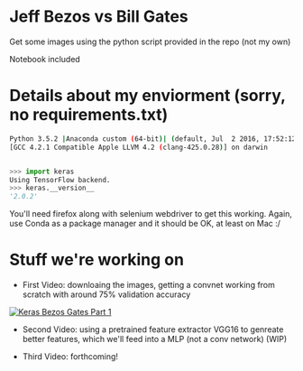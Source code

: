 # Jeff Bezos vs Bill Gates

Get some images using the python script provided in the repo (not my own)

Notebook included

# Details about my enviorment (sorry, no requirements.txt)


```bash
Python 3.5.2 |Anaconda custom (64-bit)| (default, Jul  2 2016, 17:52:12) 
[GCC 4.2.1 Compatible Apple LLVM 4.2 (clang-425.0.28)] on darwin
```

```python

>>> import keras
Using TensorFlow backend.
>>> keras.__version__
'2.0.2'

```

You'll need firefox along with selenium webdriver to get this working. Again, use Conda as a package manager and it should be OK, at least on Mac :/

# Stuff we're working on

- First Video: downloaing the images, getting a convnet working from scratch with around 75% validation accuracy

[![Keras Bezos Gates Part 1](https://img.youtube.com/vi/O3hffX-jC98/0.jpg)](https://www.youtube.com/watch?v=O3hffX-jC98)

- Second Video: using a pretrained feature extractor VGG16 to genreate better features, which we'll feed into a MLP (not a conv network) (WIP)

- Third Video: forthcoming!




